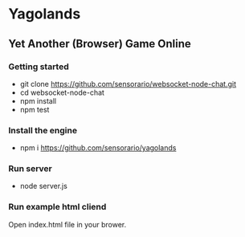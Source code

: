 # Yagolands

## Yet Another (Browser) Game Online

### Getting started

 - git clone https://github.com/sensorario/websocket-node-chat.git
 - cd websocket-node-chat
 - npm install
 - npm test

### Install the engine

 - npm i https://github.com/sensorario/yagolands

### Run server

 - node server.js

### Run example html cliend

Open index.html file in your brower.
